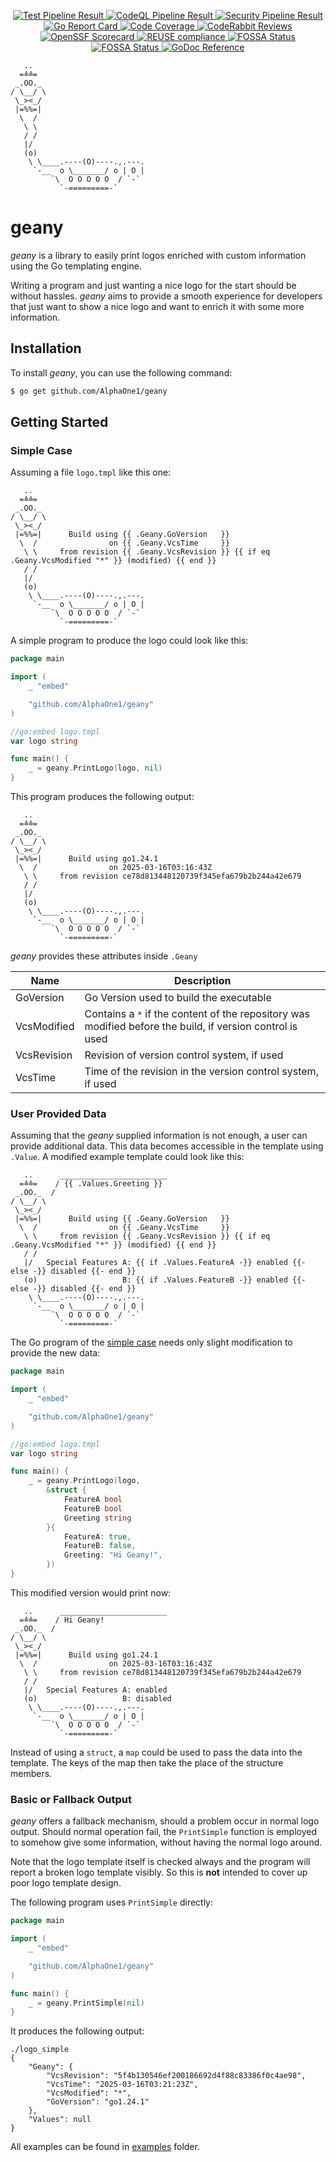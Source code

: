 <!-- SPDX-FileCopyrightText: 2025 The geany contributors.
     SPDX-License-Identifier: MPL-2.0
-->

<!-- markdownlint-disable MD013 MD033 MD041 -->
<p align="center">
    <!--<img src="geany_logo.svg" width="25%" alt="Logo"><br>-->
    <a href="https://github.com/AlphaOne1/geany/actions/workflows/test.yml"
       rel="external noopener noreferrer"
       target="_blank">
        <img src="https://github.com/AlphaOne1/geany/actions/workflows/test.yml/badge.svg"
             alt="Test Pipeline Result">
    </a>
    <a href="https://github.com/AlphaOne1/geany/actions/workflows/codeql.yml"
       rel="external noopener noreferrer"
       target="_blank">
        <img src="https://github.com/AlphaOne1/geany/actions/workflows/codeql.yml/badge.svg"
             alt="CodeQL Pipeline Result">
    </a>
    <a href="https://github.com/AlphaOne1/geany/actions/workflows/security.yml"
       rel="external noopener noreferrer"
       target="_blank">
        <img src="https://github.com/AlphaOne1/geany/actions/workflows/security.yml/badge.svg"
             alt="Security Pipeline Result">
    </a>
    <a href="https://goreportcard.com/report/github.com/AlphaOne1/geany"
       rel="external noopener noreferrer"
       target="_blank">
        <img src="https://goreportcard.com/badge/github.com/AlphaOne1/geany"
             alt="Go Report Card">
    </a>
    <a href="https://app.codecov.io/gh/AlphaOne1/geany"
       rel="external noopener noreferrer"
       target="_blank">
        <img src="https://codecov.io/gh/AlphaOne1/geany/graph/badge.svg"
             alt="Code Coverage">
    </a>
    <a href="https://coderabbit.ai"
       rel="external noopener noreferrer"
       target="_blank">
       <img src="https://img.shields.io/coderabbit/prs/github/AlphaOne1/geany"
            alt="CodeRabbit Reviews">
    </a>
    <!--<a href="https://www.bestpractices.dev/projects/0000"
       rel="external noopener noreferrer"
       target="_blank">
        <img src="https://www.bestpractices.dev/projects/0000/badge"
             alt="OpenSSF Best Practises">
    </a>-->
    <a href="https://scorecard.dev/viewer/?uri=github.com/AlphaOne1/geany"
       rel="external noopener noreferrer"
       target="_blank">
        <img src="https://api.scorecard.dev/projects/github.com/AlphaOne1/geany/badge"
             alt="OpenSSF Scorecard">
    </a>
    <a href="https://api.reuse.software/info/github.com/AlphaOne1/geany"
       rel="external noopener noreferrer"
       target="_blank">
        <img src="https://api.reuse.software/badge/github.com/AlphaOne1/geany"
            alt="REUSE compliance">
    </a>
    <a href="https://app.fossa.com/projects/git%2Bgithub.com%2FAlphaOne1%2Fgeany?ref=badge_shield&issueType=license"
       rel="external noopener noreferrer"
       target="_blank">
        <img src="https://app.fossa.com/api/projects/git%2Bgithub.com%2FAlphaOne1%2Fgeany.svg?type=shield&issueType=license"
            alt="FOSSA Status">
    </a>
    <a href="https://app.fossa.com/projects/git%2Bgithub.com%2FAlphaOne1%2Fgeany?ref=badge_shield&issueType=security"
       rel="external noopener noreferrer"
       target="_blank">
        <img src="https://app.fossa.com/api/projects/git%2Bgithub.com%2FAlphaOne1%2Fgeany.svg?type=shield&issueType=security"
             alt="FOSSA Status">
    </a>
    <a href="https://pkg.go.dev/github.com/AlphaOne1/geany"
       rel="external noopener noreferrer"
       target="_blank">
        <img src="https://pkg.go.dev/badge/github.com/AlphaOne1/geany.svg"
             alt="GoDoc Reference">
    </a>
</p>
<!-- markdownlint-enable MD013 MD033 MD041 -->

```text
   ..
  =≙≙=
 _.OO._
/ \__/ \
 \_><_/
 |=%%=|
  \  /
   \ \
   / /
   |/
   (o)
    \ \____.----(O)----.,.---.
     `-__  o \_______/ o | O |
         `\  O O O O O  / `-`
           `-=========-`
```

geany
=====

*geany* is a library to easily print logos enriched with custom information using the Go templating engine.

Writing a program and just wanting a nice logo for the start should be without hassles. *geany* aims to
provide a smooth experience for developers that just want to show a nice logo and want to enrich it with
some more information.


Installation
------------

To install *geany*, you can use the following command:

```bash
$ go get github.com/AlphaOne1/geany
```


Getting Started
---------------

### Simple Case

Assuming a file `logo.tmpl` like this one:

```gotemplate
   ..
  =≙≙=
 _.OO._
/ \__/ \
 \_><_/
 |=%%=|      Build using {{ .Geany.GoVersion   }}
  \  /                on {{ .Geany.VcsTime     }}
   \ \     from revision {{ .Geany.VcsRevision }} {{ if eq .Geany.VcsModified "*" }} (modified) {{ end }}
   / /
   |/
   (o)
    \ \____.----(O)----.,.---.
     `-__  o \_______/ o | O |
         `\  O O O O O  / `-`
           `-=========-`
```

A simple program to produce the logo could look like this:

```go
package main

import (
	_ "embed"

	"github.com/AlphaOne1/geany"
)

//go:embed logo.tmpl
var logo string

func main() {
	_ = geany.PrintLogo(logo, nil)
}
```

This program produces the following output:

```text
   ..
  =≙≙=
 _.OO._
/ \__/ \
 \_><_/
 |=%%=|      Build using go1.24.1
  \  /                on 2025-03-16T03:16:43Z
   \ \     from revision ce78d813448120739f345efa679b2b244a42e679
   / /
   |/
   (o)
    \ \____.----(O)----.,.---.
     `-__  o \_______/ o | O |
         `\  O O O O O  / `-`
           `-=========-`
```

*geany* provides these attributes inside `.Geany`

| Name        | Description                                                                                               |
|-------------|-----------------------------------------------------------------------------------------------------------|
| GoVersion   | Go Version used to build the executable                                                                   |
| VcsModified | Contains a `*` if the content of the repository was modified before the build, if version control is used |
| VcsRevision | Revision of version control system, if used                                                               |
| VcsTime     | Time of the revision in the version control system, if used                                               |


### User Provided Data

Assuming that the *geany* supplied information is not enough, a user can provide additional data. This data
becomes accessible in the template using `.Value`. A modified example template could look like this:

```gotemplate
   ..      ________________________
  =≙≙=    / {{ .Values.Greeting }}
 _.OO._  /
/ \__/ \
 \_><_/
 |=%%=|      Build using {{ .Geany.GoVersion   }}
  \  /                on {{ .Geany.VcsTime     }}
   \ \     from revision {{ .Geany.VcsRevision }} {{ if eq .Geany.VcsModified "*" }} (modified) {{ end }}
   / /
   |/   Special Features A: {{ if .Values.FeatureA -}} enabled {{- else -}} disabled {{- end }}
   (o)                   B: {{ if .Values.FeatureB -}} enabled {{- else -}} disabled {{- end }}
    \ \____.----(O)----.,.---.
     `-__  o \_______/ o | O |
         `\  O O O O O  / `-`
           `-=========-`
```

The Go program of the [simple case](#simple-case) needs only slight modification to provide the new data:

```go
package main

import (
	_ "embed"

	"github.com/AlphaOne1/geany"
)

//go:embed logo.tmpl
var logo string

func main() {
	_ = geany.PrintLogo(logo,
		&struct {
			FeatureA bool
			FeatureB bool
			Greeting string
		}{
			FeatureA: true,
			FeatureB: false,
			Greeting: "Hi Geany!",
		})
}
```

This modified version would print now:

```text
   ..      ________________________
  =≙≙=    / Hi Geany!
 _.OO._  /
/ \__/ \
 \_><_/
 |=%%=|      Build using go1.24.1
  \  /                on 2025-03-16T03:16:43Z
   \ \     from revision ce78d813448120739f345efa679b2b244a42e679
   / /
   |/   Special Features A: enabled
   (o)                   B: disabled
    \ \____.----(O)----.,.---.
     `-__  o \_______/ o | O |
         `\  O O O O O  / `-`
           `-=========-`
```

Instead of using a `struct`, a `map` could be used to pass the data into the template. The keys of the map
then take the place of the structure members.


### Basic or Fallback Output

*geany* offers a fallback mechanism, should a problem occur in normal logo output. Should normal operation fail, the
`PrintSimple` function is employed to somehow give some information, without having the normal logo around.

Note that the logo template itself is checked always and the program will report a broken logo template visibly. So this
is __not__ intended to cover up poor logo template design.

The following program uses `PrintSimple` directly:

```go
package main

import (
	_ "embed"

	"github.com/AlphaOne1/geany"
)

func main() {
	_ = geany.PrintSimple(nil)
}
```

It produces the following output:

```text
./logo_simple
{
    "Geany": {
        "VcsRevision": "5f4b130546ef200186692d4f88c83386f0c4ae98",
        "VcsTime": "2025-03-16T03:21:23Z",
        "VcsModified": "*",
        "GoVersion": "go1.24.1"
    },
    "Values": null
}
```

All examples can be found in [examples](examples) folder.